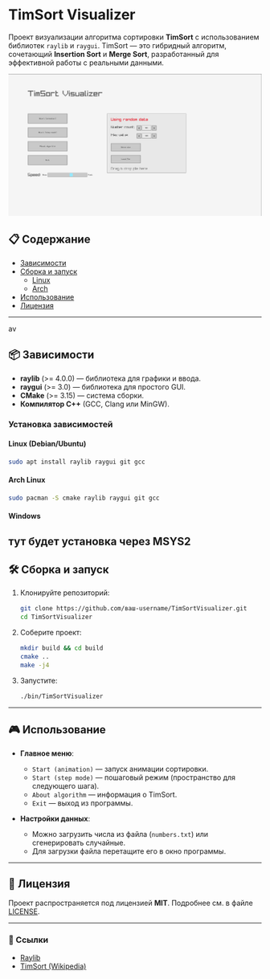 # TimSort Visualizer

Проект визуализации алгоритма сортировки **TimSort** с использованием библиотек `raylib` и `raygui`.
TimSort — это гибридный алгоритм, сочетающий **Insertion Sort** и **Merge Sort**, разработанный для эффективной работы с реальными данными.

![Пример работы](assets/demo.gif)

## 📋 Содержание
- [Зависимости](#-зависимости)
- [Сборка и запуск](#-сборка-и-запуск)
  - [Linux](#-linux)
  - [Arch](#-Arch)
- [Использование](#-использование)
- [Лицензия](#-лицензия)

---
av

## 📦 Зависимости
- **raylib** (>= 4.0.0) — библиотека для графики и ввода.
- **raygui** (>= 3.0) — библиотека для простого GUI.
- **CMake** (>= 3.15) — система сборки.
- **Компилятор C++** (GCC, Clang или MinGW).

### Установка зависимостей
#### Linux (Debian/Ubuntu)
```bash
sudo apt install raylib raygui git gcc
```
#### Arch Linux
```bash
sudo pacman -S cmake raylib raygui git gcc
```

#### Windows
тут будет установка через MSYS2
---

## 🛠 Сборка и запуск

1. Клонируйте репозиторий:
   ```bash
   git clone https://github.com/ваш-username/TimSortVisualizer.git
   cd TimSortVisualizer
   ```
2. Соберите проект:
   ```bash
   mkdir build && cd build
   cmake ..
   make -j4
   ```
3. Запустите:
   ```bash
   ./bin/TimSortVisualizer
   ```

---

## 🎮 Использование
- **Главное меню**:
  - `Start (animation)` — запуск анимации сортировки.
  - `Start (step mode)` — пошаговый режим (пространство для следующего шага).
  - `About algorithm` — информация о TimSort.
  - `Exit` — выход из программы.

- **Настройки данных**:
  - Можно загрузить числа из файла (`numbers.txt`) или сгенерировать случайные.
  - Для загрузки файла перетащите его в окно программы.

---

## 📜 Лицензия
Проект распространяется под лицензией **MIT**.
Подробнее см. в файле [LICENSE](LICENSE).

---

### 🔗 Ссылки
- [Raylib](https://www.raylib.com/)
- [TimSort (Wikipedia)](https://en.wikipedia.org/wiki/Timsort)
